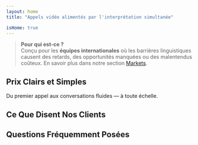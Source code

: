 ```yaml
---
layout: home
title: "Appels vidéo alimentés par l'interprétation simultanée"

isHome: true
---
```


<!-- text="Appels vidéo alimentés par la traduction vocale simultanée." -->
<!-- text="Les salles de classe prennent des années ; InterMind offre une compréhension en temps réel aujourd'hui, dans toutes les langues." -->
<!-- text="Réunions vidéo **multilingues** avec interprétation **vocale**" -->
<!-- title="Réunions vidéo avec interprétation **en direct**" -->

<HeroSection
title="Communiquez dans **Toutes** les Langues"
text="Parlez votre langue maternelle. Écoutez les autres — comme s'ils la parlaient aussi.">

<AuthButton text="Découvrez la différence" buttonClass="brand"/>
<!-- <ContactFormModalNav buttonText="Demander une démo"/>
<NavButton to="#pricing" buttonClass="alt" buttonLabel="Tarifs" /> -->
</HeroSection>

> **Pour qui est-ce ?**  
> Conçu pour les **équipes internationales** où les barrières linguistiques causent des retards, des opportunités manquées ou des malentendus coûteux. En savoir plus dans notre section [Markets](./product/overview/markets).

<span id="1"></span>
<FeatureBlock :card="{
  title: 'Traduction ≠ Compréhension. Voici la suite.',
  details: 'Quelle que soit la langue, **votre voix est entendue — et comprise** — comme si vous parliez la même langue.',
    items: [
      '⚡︎ Naturellement, en [temps réel](/product/how-it-works), sans sous-titres ni décalage.',
      '✧ L\'interprétation alimentée par l\'IA capture le ton, l\'intention et la terminologie spécifique à l\'industrie.',
    ],
  link: './product/what-is-intermind',
  src: {
    light: '/1.png',
    dark: '/1.png',
  },
  inversion: false
}" />

<span id="2"></span>
<FeatureBlock :card="{
    title: 'L\'Intelligence au Cœur de Vos Réunions',
    details: 'InterMind transforme chaque appel multilingue en connaissances claires et consultables.',
    items: [
      '🔍 **Posez n\'importe quelle question** — l\'IA trouve des réponses **dans toutes vos réunions**.',
      '✧ Extrait automatiquement les tâches, les responsables et les délais.',
      '✧ Résume les points clés dans n\'importe quelle langue — instantanément.',
    ],
    link: '/product/how-it-works#🧩-deep-memory-deep-understanding',
    src: {
      light: '/2l.png',
      dark: '/2d.png',
    },
    inversion: true
  }" />

<span id="3"></span>
<FeatureBlock :card="{
    title: 'Conçu pour les Réunions Professionnelles — Pas Juste pour Parler',
    details: 'InterMind est une **plateforme de réunion vidéo de niveau professionnel**, pas un simple module complémentaire ou plugin.',
    items: [
      '✧ Résolution 1080p, suppression intelligente du bruit, planification, modération, partage d\'écran, enregistrement, sous-titrage, chat entre participants et intégration du calendrier — tout est intégré, prêt à l\'emploi.',
    ],
    link: '/product/how-it-works',
    src: {
      light: '/3.png',
      dark: '/3.png',
    },
    inversion: false
  }" />

<span id="4"></span>
<FeatureBlock
  :card="{
    title: 'Confidentialité Là Où Elle Compte',
    details:
      'InterMind est conçu pour les conversations critiques — où la confidentialité et le contrôle sont essentiels.',
    items: [
      '⚡︎ [Routage de confidentialité par région](/product/privacy-architecture) — UE, États-Unis, Asie du Sud-Est',
      '✧ **Zéro entraînement de données**. Aucun accès tiers.'
    ],
    link: '/product/privacy-architecture',
    src: {
      light: '/4.png',
      dark: '/4.png',
    },
    inversion: true
  }"
/>

<span id="Pricing"></span>

## Prix Clairs et Simples

Du premier appel aux conversations fluides — à toute échelle.

<PricingPlans :plans="[
  {
    title: '**Basic** 1 utilisateur',
    price: '**Gratuit**',
    details: '25 réunions gratuites',
    items: [
      'Réunions vidéo pour **100** participants [💬](#3)',
      '**30** Go de stockage mutualisé par utilisateur',
      'Recherche dans toutes vos réunions [💬](#2)',
      'Interprétation simultanée [💬](#1)',
    ],
  },
  {
    title: '**Pro** 1-99 utilisateurs',
    price: '**20€** /mois/utilisateur, facturation annuelle',
    details: 'ou 25€ par mois',
    items: [
      'Réunions vidéo pour **150** participants [💬](#3)',
      '**2** To de stockage mutualisé par utilisateur',
      'Recherche dans toutes vos réunions [💬](#2)',
      'Interprétation simultanée [💬](#1)',
    ],
  },
  {
    title: '**Business** 1-250 utilisateurs',
    price: '**Prix personnalisé**',
    details: 'Conçu pour la confidentialité',
    items: [
      'Réunions vidéo pour **500** participants [💬](#3)',
      '**5** To de stockage mutualisé par utilisateur',
      'Recherche dans toutes vos réunions [💬](#2)',
      'Interprétation simultanée [💬](#1)',
      '**Routage privé par région** [💬](#4)',
      '**Collègue IA**. Apparence humaine. Voix naturelle. (version-⍺)',
    ],
  }
]">
<AuthButton text="Essayer gratuitement" buttonClass="alt"/>
<AuthButton text="Acheter maintenant" buttonClass="brand"/>
<ContactFormModalNav buttonText="Parler à notre équipe" buttonClass="alt"/>
</PricingPlans>

<span id="Testimonials"></span>

## Ce Que Disent Nos Clients

<AutoScrollTestimonials testimonialsUrl="/testimonials.json"/>

<span id="FAQ"></span>

## Questions Fréquemment Posées

<AccordionGroup :items="
[
  {
    q: 'Qu\'est-ce qu\'un utilisateur sous licence et qu\'est-ce qu\'un participant ?',
    a: 'Un *utilisateur sous licence* dispose d\'une licence gratuite ou payante et peut planifier des réunions dans les limites de son forfait. Les *participants* sont les invités — ils **n\'ont pas besoin de compte ni de licence** pour rejoindre et peuvent se connecter depuis n\'importe quel appareil **gratuitement**.'
  },
  {
    q: 'Combien de personnes peuvent utiliser une licence InterMind ?',
    a: 'Chaque *utilisateur sous licence* peut organiser des **réunions illimitées**. Si plusieurs membres de l\'équipe doivent organiser des réunions simultanément, chacun aura besoin de sa propre licence.'
  },
  {
    q: 'Quelle est la durée maximale d\'une réunion ?',
    a: 'Les réunions peuvent durer jusqu\'à **24 heures** sur tous les forfaits.'
  },
  {
    q: 'Y a-t-il une limite au nombre de réunions que je peux organiser ?',
    a: 'Le forfait *Free Basic* inclut **25 réunions gratuites**. Les forfaits *Pro* et *Business* offrent des réunions illimitées avec plus de participants et de contrôle.'
  },
  {
    q: 'Comment InterMind assure-t-il la confidentialité et la sécurité des données ?',
    a: 'InterMind est **privé par conception**. Toutes les données sont traitées et stockées dans votre région sélectionnée — *UE, États-Unis ou Asie*. Nous respectons le **RGPD, le CCPA et l\'UAE PDPL**, et **n\'utilisons jamais votre contenu** pour la formation ou l\'accès par des tiers. Le **routage privé par région** est disponible sur le forfait *Business*.'
  },
  {
    q: 'Puis-je essayer InterMind avant d\'acheter un forfait ?',
    a: 'Absolument. Le forfait *Free Basic* vous donne un accès complet aux fonctionnalités de base avec **25 réunions gratuites** — y compris **l\'interprétation simultanée** et la **recherche de réunions**. Pas de carte de crédit requise. Possibilité de mise à niveau à tout moment.'
  },
  {
    q: 'Que faire si j\'ai besoin d\'aide ou de support ?',
    a: 'Le support est disponible via notre **centre d\'aide**, par **email** et par **chat en direct**. Les utilisateurs *Business* bénéficient d\'un **support prioritaire** avec un contact dédié.'
  },
  {
    q: 'Comment gérer mon abonnement (mise à niveau, rétrogradation ou annulation) ?',
    a: 'Vous pouvez modifier votre forfait à tout moment via vos **paramètres de compte**. Les changements prennent effet **immédiatement**. Pour les annulations, les *forfaits mensuels* sont annulés à la fin du cycle de facturation. Les *forfaits annuels* peuvent être annulés avec un **remboursement au prorata**.'
  },
  {
    q: 'Quelles langues InterMind prend-il en charge pour l\'interprétation ?',
    a: 'Nous prenons en charge **plus de 100 langues** avec interprétation en temps réel. La liste ne cesse de s\'allonger — consultez notre site web pour les mises à jour.'
  },
  {
    q: 'Puis-je utiliser InterMind pour des webinaires ou de grands événements ?',
    a: 'Oui. Les forfaits *Pro* et *Business* sont idéaux pour les **grandes réunions et webinaires** — avec prise en charge jusqu\'à **500 participants** sur le forfait *Business*.'
  }
]
"/>
